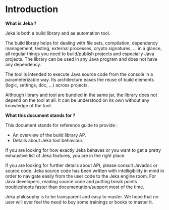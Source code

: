 # Introduction

**What is Jeka ?**

Jeka is both a build library and aa automation tool. 

The build library helps for dealing with file sets, compilation, dependency management, testing, 
external processes, crypto signatures, ... in a glance, all regular things you need to build/publish projects and especially Java projects. 
The library can be used in any Java program and does not have any dependency.

The tool is intended to execute Java source code from the console in a parameterizable way. Its architecture eases the 
reuse of build elements (logic, settings, doc, ...) across projects. 

Although library and tool are bundled in the same jar, the library does not depend on the tool at all. It can be understood 
on its own without any knowledge of the tool.

**What this document stands for ?**

This document stands for reference guide to provide :
 * An overview of the build library AP. 
 * Details about Jeka tool behaviour.
 
If you are looking for how exactly Jeka behaves or you want to get a pretty exhaustive list of Jeka features, you are in the right place.

If you are looking for further details about API, please consult Javadoc or source code. Jeka source code has been 
written with intelligibility in mind in order to navigate easily from the user code to the Jeka engine room. 
For Java developers, reading source code and putting break points troubleshoots faster than documentation/support most of the time.  

Jeka philosophy is to be transparent and easy to master. We hope that no user will ever feel the need to buy some 
trainings or books to master it.

